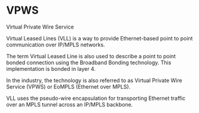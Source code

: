 # VPWS


Virtual Private Wire Service

Virtual Leased Lines (VLL) is a way to provide Ethernet-based point to
point communication over IP/MPLS networks.

The term Virtual Leased Line is also used to describe a point to point
bonded connection using the Broadband Bonding technology. This
implementation is bonded in layer 4.

In the industry, the technology is also referred to as Virtual Private
Wire Service (VPWS) or EoMPLS (Ethernet over MPLS).

VLL uses the pseudo-wire encapsulation for transporting Ethernet traffic
over an MPLS tunnel across an IP/MPLS backbone.


